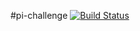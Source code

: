 #pi-challenge
[![Build Status](http://100.27.205.177:8080/buildStatus/icon?job=py_challenge)](http://98.81.96.21:8080/job/py_challenge/)
